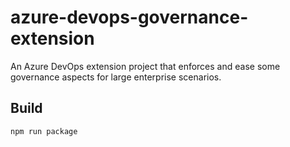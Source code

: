 # azure-devops-governance-extension
An Azure DevOps extension project that enforces and ease some governance aspects for large enterprise scenarios.


## Build

```
npm run package
```